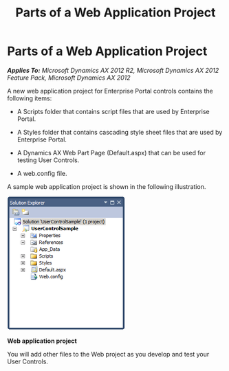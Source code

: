 ﻿---
title: Parts of a Web Application Project
TOCTitle: Parts of a Web Application Project
ms:assetid: 4f7e3d5d-16b4-4db3-8835-1967c23f4e75
ms:mtpsurl: https://msdn.microsoft.com/en-us/library/Cc589488(v=AX.60)
ms:contentKeyID: 28119430
ms.date: 11/07/2012
mtps_version: v=AX.60
---

# Parts of a Web Application Project 


_**Applies To:** Microsoft Dynamics AX 2012 R2, Microsoft Dynamics AX 2012 Feature Pack, Microsoft Dynamics AX 2012_

A new web application project for Enterprise Portal controls contains the following items:

  - A Scripts folder that contains script files that are used by Enterprise Portal.

  - A Styles folder that contains cascading style sheet files that are used by Enterprise Portal.

  - A Dynamics AX Web Part Page (Default.aspx) that can be used for testing User Controls.

  - A web.config file.

A sample web application project is shown in the following illustration.

![Enterprise Portal Web Project](images/Cc589488.EP_WebProject(AX.60).gif "Enterprise Portal Web Project")

**Web application project**

You will add other files to the Web project as you develop and test your User Controls.

